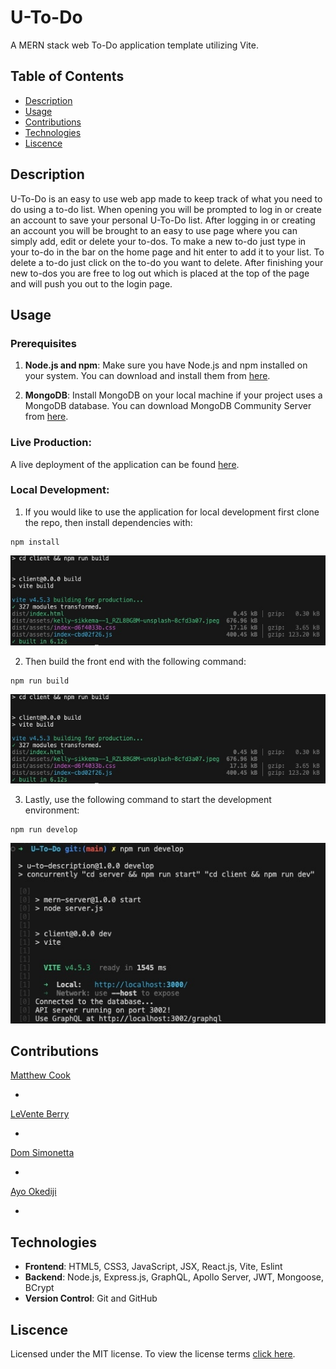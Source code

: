 # U-To-Do

A MERN stack web To-Do application template utilizing Vite.

## Table of Contents

- [Description](#description)
- [Usage](#usage)
- [Contributions](#contributions)
- [Technologies](#technologies)
- [Liscence](#liscence)

## Description

U-To-Do is an easy to use web app made to keep track of what you need to do using a to-do list. When opening you will be prompted to log in or create an account to save your personal U-To-Do list. After logging in or creating an account you will be brought to an easy to use page where you can simply add, edit or delete your to-dos. To make a new to-do just type in your to-do in the bar on the home page and hit enter to add it to your list. To delete a to-do just click on the to-do you want to delete. After finishing your new to-dos you are free to log out which is placed at the top of the page and will push you out to the login page.

## Usage

### Prerequisites

1. **Node.js and npm**: Make sure you have Node.js and npm installed on your system. You can download and install them from [here](https://nodejs.org/).

2. **MongoDB**: Install MongoDB on your local machine if your project uses a MongoDB database. You can download MongoDB Community Server from [here](https://www.mongodb.com/try/download/community).

### Live Production:

A live deployment of the application can be found [here](https://u-to-do.onrender.com/).

### Local Development:

1. If you would like to use the application for local development first clone the repo, then install dependencies with:

```
npm install
```

![NPM Install Example](./assets/vite-build.jpeg)

2. Then build the front end with the following command:

```
npm run build
```

![Vite Build Example](./assets/vite-build.jpeg)

3. Lastly, use the following command to start the development environment:

```
npm run develop
```

![Develop Example](./assets/npm-develop.jpeg)

## Contributions

[Matthew Cook](https://github.com/mcook2323)

- 

[LeVente Berry](https://github.com/hokage-216)

- 

[Dom Simonetta](https://github.com/DomSimonetta)

- 

[Ayo Okediji](https://github.com/Ayotheman12)

- 

## Technologies

- **Frontend**: HTML5, CSS3, JavaScript, JSX, React.js, Vite, Eslint
- **Backend**: Node.js, Express.js, GraphQL, Apollo Server, JWT, Mongoose, BCrypt
- **Version Control**: Git and GitHub

## Liscence

Licensed under the MIT license. To view the license terms [click here](https://opensource.org/licenses/MIT).
